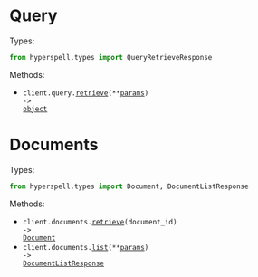 # Query

Types:

```python
from hyperspell.types import QueryRetrieveResponse
```

Methods:

- <code title="post /query">client.query.<a href="./src/hyperspell/resources/query.py">retrieve</a>(\*\*<a href="src/hyperspell/types/query_retrieve_params.py">params</a>) -> <a href="./src/hyperspell/types/query_retrieve_response.py">object</a></code>

# Documents

Types:

```python
from hyperspell.types import Document, DocumentListResponse
```

Methods:

- <code title="get /documents/get/{document_id}">client.documents.<a href="./src/hyperspell/resources/documents.py">retrieve</a>(document_id) -> <a href="./src/hyperspell/types/document.py">Document</a></code>
- <code title="post /documents/list">client.documents.<a href="./src/hyperspell/resources/documents.py">list</a>(\*\*<a href="src/hyperspell/types/document_list_params.py">params</a>) -> <a href="./src/hyperspell/types/document_list_response.py">DocumentListResponse</a></code>
